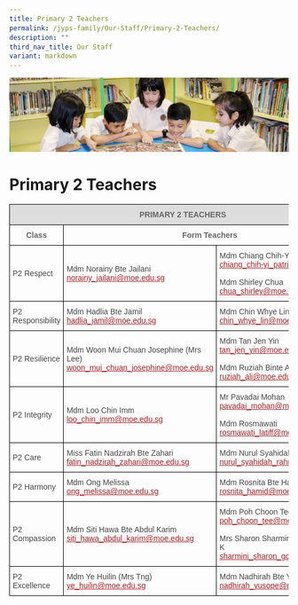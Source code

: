 ```yaml
---
title: Primary 2 Teachers
permalink: /jyps-family/Our-Staff/Primary-2-Teachers/
description: ""
third_nav_title: Our Staff
variant: markdown
---
```

![](/images/banner.gif)

Primary 2 Teachers
==================


<style type="text/css">
.tg  {border-collapse:collapse;border-spacing:0;}
.tg td{border-color:black;border-style:solid;border-width:1px;font-family:Arial, sans-serif;font-size:14px;
  overflow:hidden;padding:10px 5px;word-break:normal;}
.tg th{border-color:black;border-style:solid;border-width:1px;font-family:Arial, sans-serif;font-size:14px;
  font-weight:normal;overflow:hidden;padding:10px 5px;word-break:normal;}
.tg .tg-0qja{color:#A52023;text-align:left;text-decoration:underline;vertical-align:top}
.tg .tg-feqv{background-color:#DDD;color:#666;font-weight:bold;text-align:center;vertical-align:middle}
.tg .tg-lpmw{color:#666;font-weight:bold;text-align:center;vertical-align:top}
.tg .tg-0lj4{color:#454545;text-align:left;vertical-align:middle}
.tg .tg-que8{color:#454545;text-align:left;vertical-align:top}
</style>
<table class="tg">
<thead>
  <tr>
    <th class="tg-feqv" colspan="3"><span style="color:#666;background-color:#DDD">PRIMARY 2 TEACHERS</span></th>
  </tr>
</thead>
<tbody>
  <tr>
    <td class="tg-lpmw">Class</td>
    <td class="tg-lpmw" colspan="2">Form Teachers</td>
  </tr>
  <tr>
    <td class="tg-0lj4"> P2 Respect</td>
    <td class="tg-0lj4"> Mdm Norainy Bte Jailani<br> <a href="mailto:norainy_jailani@moe.edu.sg"><span style="text-decoration:underline;color:#A52023">norainy_jailani@moe.edu.sg</span></a> </td>
    <td class="tg-0lj4"> Mdm Chiang Chih-Yi Patricia<br> <a href="mailto:chiang_chih-yi_patricia@moe.edu.sg"><span style="text-decoration:underline;color:#A52023">chiang_chih-yi_patricia@moe.edu.sg</span></a><br><br> Mdm Shirley Chua<br> <a href="mailto:chua_shirley@moe.edu.sg"><span style="text-decoration:underline;color:#A52023">chua_shirley@moe.edu.sg</span></a> </td>
  </tr>
  <tr>
    <td class="tg-0lj4"> P2 Responsibility </td>
    <td class="tg-0lj4"> Mdm Hadlia Bte Jamil<br> <a href="mailto:hadlia_jamil@moe.edu.sg"><span style="text-decoration:underline;color:#A52023">hadlia_jamil@moe.edu.sg</span></a> </td>
    <td class="tg-0lj4"> Mdm Chin Whye Lin (Mrs Wang)<br> <a href="mailto:chin_whye_lin@moe.edu.sg"><span style="text-decoration:underline;color:#A52023">chin_whye_lin@moe.edu.sg</span></a> </td>
  </tr>
  <tr>
    <td class="tg-0lj4"> P2 Resilience</td>
    <td class="tg-0lj4"> Mdm Woon Mui Chuan Josephine (Mrs Lee)<br> <a href="mailto:woon_mui_chuan_josephine@moe.edu.sg"><span style="text-decoration:underline;color:#A52023">woon_mui_chuan_josephine@moe.edu.sg</span></a><br></td>
    <td class="tg-0lj4"> Mdm Tan Jen Yin<br> <a href="mailto:tan_jen_yin@moe.edu.sg"><span style="text-decoration:underline;color:#A52023">tan_jen_yin@moe.edu.sg</span></a><br><br> Mdm Ruziah Binte Ali<br> <a href="mailto:ruziah_ali@moe.edu.sg"><span style="text-decoration:underline;color:#A52023">ruziah_ali@moe.edu.sg</span></a> </td>
  </tr>
  <tr>
    <td class="tg-0lj4"> P2 Integrity</td>
    <td class="tg-0lj4"> Mdm Loo Chin Imm<br> <a href="mailto:loo_chin_imm@moe.edu.sg"><span style="text-decoration:underline;color:#A52023">loo_chin_imm@moe.edu.sg</span></a><br></td>
    <td class="tg-0lj4"> Mr Pavadai Mohan<br> <a href="mailto:pavadai_mohan@moe.edu.sg"><span style="text-decoration:underline;color:#A52023">pavadai_mohan@moe.edu.sg</span></a><br><br> Mdm Rosmawati<br> <a href="mailto:rosmawati_latiff@moe.edu.sg"><span style="text-decoration:underline;color:#A52023">rosmawati_latiff@moe.edu.sg</span></a></td>
  </tr>
  <tr>
    <td class="tg-0lj4"> P2 Care</td>
    <td class="tg-0lj4"> Miss Fatin Nadzirah Bte Zahari<br> <a href="mailto:fatin_nadzirah_zahari@moe.edu.sg"><span style="text-decoration:underline;color:#A52023">fatin_nadzirah_zahari@moe.edu.sg</span></a><br></td>
    <td class="tg-0lj4"> Mdm Nurul Syahidah Bte Rahmat<br> <a href="mailto:nurul_syahidah_rahmat@moe.edu.sg"><span style="text-decoration:underline;color:#A52023">nurul_syahidah_rahmat@moe.edu.sg</span></a><br></td>
  </tr>
  <tr>
    <td class="tg-0lj4"> P2 Harmony</td>
    <td class="tg-0lj4"> Mdm Ong Melissa<br> <a href="mailto:ong_melissa@moe.edu.sg"><span style="text-decoration:underline;color:#A52023">ong_melissa@moe.edu.sg</span></a><br></td>
    <td class="tg-0lj4"> Mdm Rosnita Bte Hamid<br> <a href="mailto:rosnita_hamid@moe.edu.sg"><span style="text-decoration:underline;color:#A52023">rosnita_hamid@moe.edu.sg</span></a><br></td>
  </tr>
  <tr>
    <td class="tg-0lj4"> P2 Compassion</td>
    <td class="tg-0lj4"> Mdm Siti Hawa Bte Abdul Karim<br> <a href="mailto:siti_hawa_abdul_karim@moe.edu.sg"><span style="text-decoration:underline;color:#A52023">siti_hawa_abdul_karim@moe.edu.sg</span></a></td>
    <td class="tg-0lj4"> Mdm Poh Choon Tee<br> <a href="mailto:poh_choon_tee@moe.edu.sg"><span style="text-decoration:underline;color:#A52023">poh_choon_tee@moe.edu.sg</span></a><br><br> Mrs Sharon Sharmini Gomez Daniel K&nbsp;<br> <a href="mailto:sharmini_sharon_gomez@moe.edu.sg"><span style="text-decoration:underline;color:#A52023">sharmini_sharon_gomez@moe.edu.sg</span></a></td>
  </tr>
  <tr>
    <td class="tg-0lj4"> P2 Excellence</td>
    <td class="tg-0lj4"> Mdm Ye Huilin (Mrs Tng)<br> <a href="mailto:ye_huilin@moe.edu.sg"><span style="text-decoration:underline;color:#A52023">ye_huilin@moe.edu.sg</span></a></td>
    <td class="tg-0lj4"> Mdm Nadhirah Bte Yusope<br> <a href="mailto:nadhirah_yusope@moe.edu.sg"><span style="text-decoration:underline;color:#A52023">nadhirah_yusope@moe.edu.sg</span>
  </a></td></tr>
</tbody>
</table>